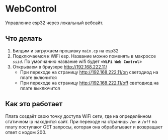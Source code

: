 # WebControl
Управление esp32 через локальный вебсайт.

## Что делать
1. Билдим и загружаем прошивку `main.cp` на esp32
2. Подключаемся к WiFi esp. Название можно поменять в макроссе <i>`ssid`</i>. По умолчанию название wifi будет «**`WiFi Web Control`**»
3. Открываем в браузере http://192.168.222.11/
   - При переходе на страницу http://192.168.222.11/on светодиод на плате включится
   - При переходе на страницу http://192.168.222.11/off светодиод на плате выключится
  
## Как это работает
Плата создаёт свою точку доступа WiFi сети, где на определённом статичном ip находится сайт. При переходе на страницы `/on` и `/off` на плату поступают GET запросы, которая она обрабатывает и возвращает ответ с кодом 200.